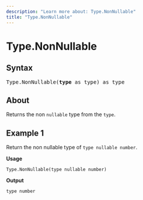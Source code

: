 ```yaml
---
description: "Learn more about: Type.NonNullable"
title: "Type.NonNullable"
---
```

# Type.NonNullable

## Syntax

<pre>
Type.NonNullable(<b>type</b> as type) as type
</pre>
  
## About

Returns the non `nullable` type from the `type`.

## Example 1

Return the non nullable type of `type nullable number`.

**Usage**

```powerquery-m
Type.NonNullable(type nullable number)
```

**Output**

`type number`
